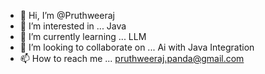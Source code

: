 - 👋 Hi, I’m @Pruthweeraj
- 👀 I’m interested in ... Java
- 🌱 I’m currently learning ... LLM
- 💞️ I’m looking to collaborate on ... Ai with Java Integration 
- 📫 How to reach me ... pruthweeraj.panda@gmail.com

<!---
Pruthwee/Pruthwee is a ✨ special ✨ repository because its `README.md` (this file) appears on your GitHub profile.
You can click the Preview link to take a look at your changes.
--->
